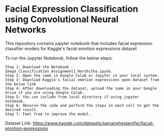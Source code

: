 # Facial Expression Classification using Convolutional Neural Networks
This repository contains jupyter notebook that includes facial expression classifier models for Kaggle's facial emotion expressions dataset

To run the Jupyter Notebook, follow the below steps:

	Step 1: Download the Notebook - Image_Classification_Assignment1_Harshitha.ipynb.
	Step 2: Open the same in Google Colab or Jupyter in your local system.
	Step 3: Download Kaggle's facial emotion expressions open dataset from the below link 			
	Step 4: After downloading the dataset, upload the same in your Google drive if you are using Google Colab.
	Step 5: You can include from local directory if using jupyter notebook.
	Step 6: Observe the code and perform the steps in each cell to get the desired result.
	Step 7: Feel free to improve the model.

Dataset Link:
https://www.kaggle.com/datasets/samaneheslamifar/facial-emotion-expressions

